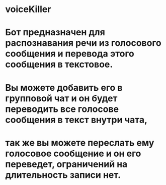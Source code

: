 # voiceKiller
# Бот предназначен для распознавания речи из голосового сообщения и перевода этого сообщения в текстовое.
# Вы можете добавить его в групповой чат и он будет переводить все голосове сообщения в текст внутри чата, 
# так же вы можете переслать ему голосовое сообщение и он его переведет, ограничений на длительность записи нет.

